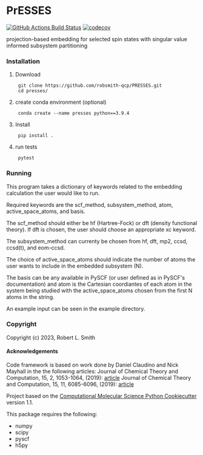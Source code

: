 PrESSES
==============================
[//]: # (Badges)
[![GitHub Actions Build Status](https://github.com/REPLACE_WITH_OWNER_ACCOUNT/presses/workflows/CI/badge.svg)](https://github.com/REPLACE_WITH_OWNER_ACCOUNT/presses/actions?query=workflow%3ACI)
[![codecov](https://codecov.io/gh/REPLACE_WITH_OWNER_ACCOUNT/PrESSES/branch/main/graph/badge.svg)](https://codecov.io/gh/REPLACE_WITH_OWNER_ACCOUNT/PrESSES/branch/main)


projection-based embedding for selected spin states with singular value informed subsystem partitioning

### Installation
1. Download
    
        git clone https://github.com/robsmith-qcp/PRESSES.git
        cd presses/

2. create conda environment (optional)
         
        conda create --name presses python==3.9.4

3. Install

        pip install .

4. run tests
    
        pytest

### Running
This program takes a dictionary of keywords related to the embedding calculation the user would like to run.

Required keywords are the scf_method, subsystem_method, atom, active_space_atoms, and basis. 

The scf_method should either be hf (Hartree-Fock) or dft (density functional theory). If dft is chosen, the user should choose an appropriate xc keyword.

The subsystem_method can currenty be chosen from hf, dft, mp2, ccsd, ccsd(t), and eom-ccsd.

The choice of active_space_atoms should indicate the number of atoms the user wants to include in the embedded subsystem (N).

The basis can be any available in PySCF (or user defined as in PySCF's documentation) and atom is the Cartesian coordiantes of each atom in the system being studied with the active_space_atoms chosen from the first N atoms in the string.

An example input can be seen in the example directory.

### Copyright

Copyright (c) 2023, Robert L. Smith


#### Acknowledgements
Code framework is based on work done by Daniel Claudino and Nick Mayhall in the the following articles:
Journal of Chemical Theory and Computation, 15, 2, 1053-1064, (2019): 
[article](https://pubs.acs.org/doi/10.1021/acs.jctc.8b01112)
Journal of Chemical Theory and Computation, 15, 11, 6085-6096, (2019): 
[article](https://pubs.acs.org/doi/10.1021/acs.jctc.9b00682)

Project based on the
[Computational Molecular Science Python Cookiecutter](https://github.com/molssi/cookiecutter-cms) version 1.1.

This package requires the following:
  - numpy
  - scipy
  - pyscf
  - h5py
